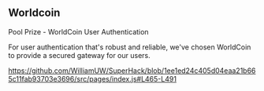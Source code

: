 ## Worldcoin
Pool Prize - WorldCoin User Authentication

For user authentication that's robust and reliable, we've chosen WorldCoin to provide a secured gateway for our users.

https://github.com/WilliamUW/SuperHack/blob/1ee1ed24c405d04eaa21b665c11fab93703e3696/src/pages/index.js#L465-L491

